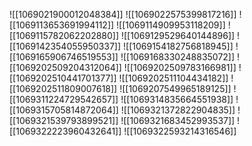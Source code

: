 ![[1069021900012048384]]
![[1069022575399817216]]
![[1069113653691994112]]
![[1069114909953118209]]
![[1069115782062202880]]
![[1069129529640144896]]
![[1069142354055950337]]
![[1069154182756818945]]
![[1069165906746519553]]
![[1069168330248835072]]
![[1069202509204312064]]
![[1069202509783166981]]
![[1069202510441701377]]
![[1069202511104434182]]
![[1069202511809007618]]
![[1069207549965189125]]
![[1069311224729542657]]
![[1069314835664551938]]
![[1069315705814872064]]
![[1069321372822904835]]
![[1069321539793899521]]
![[1069321683452993537]]
![[1069322223960432641]]
![[1069322593214316546]]
